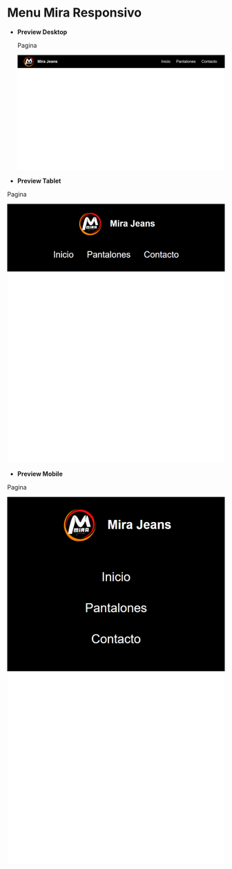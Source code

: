 # Menu Mira Responsivo


- **Preview Desktop**

  Pagina

  ![preview img](/preview/menu_01.png)

 - **Preview Tablet**

  Pagina

  ![preview img](/preview/menu_02.png)
  
   - **Preview Mobile**

  Pagina

  ![preview img](/preview/menu_03.png)
